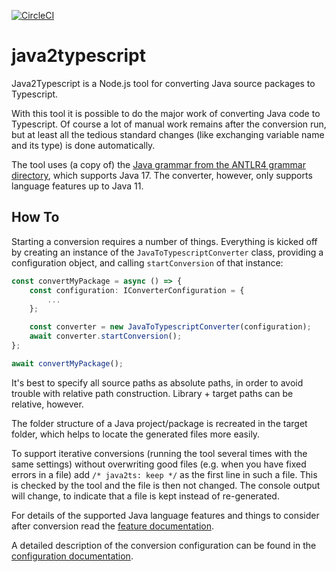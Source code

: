 [![CircleCI](https://circleci.com/gh/mike-lischke/java2typescript/tree/master.svg?style=svg)](https://circleci.com/gh/mike-lischke/java2typescript/tree/master)

# **java2typescript**

Java2Typescript is a Node.js tool for converting Java source packages to Typescript.

With this tool it is possible to do the major work of converting Java code to Typescript. Of course a lot of manual work remains after the conversion run, but at least all the tedious standard changes (like exchanging variable name and its type) is done automatically.

The tool uses (a copy of) the [Java grammar from the ANTLR4 grammar directory](https://github.com/antlr/grammars-v4/tree/master/java/java), which supports Java 17. The converter, however, only supports language features up to Java 11.

## How To

Starting a conversion requires a number of things. Everything is kicked off by creating an instance of the `JavaToTypescriptConverter` class, providing a configuration object, and calling `startConversion` of that instance:

```typescript
const convertMyPackage = async () => {
    const configuration: IConverterConfiguration = {
        ...
    };

    const converter = new JavaToTypescriptConverter(configuration);
    await converter.startConversion();
};

await convertMyPackage();
```

It's best to specify all source paths as absolute paths, in order to avoid trouble with relative path construction. Library + target paths can be relative, however.

The folder structure of a Java project/package is recreated in the target folder, which helps to locate the generated files more easily.

To support iterative conversions (running the tool several times with the same settings) without overwriting good files (e.g. when you have fixed errors in a file) add `/* java2ts: keep */` as the first line in such a file. This is checked by the tool and the file is then not changed. The console output will change, to indicate that a file is kept instead of re-generated.

For details of the supported Java language features and things to consider after conversion read the [feature documentation](doc/features.md).

A detailed description of the conversion configuration can be found in the [configuration documentation](doc/configuration.md).
